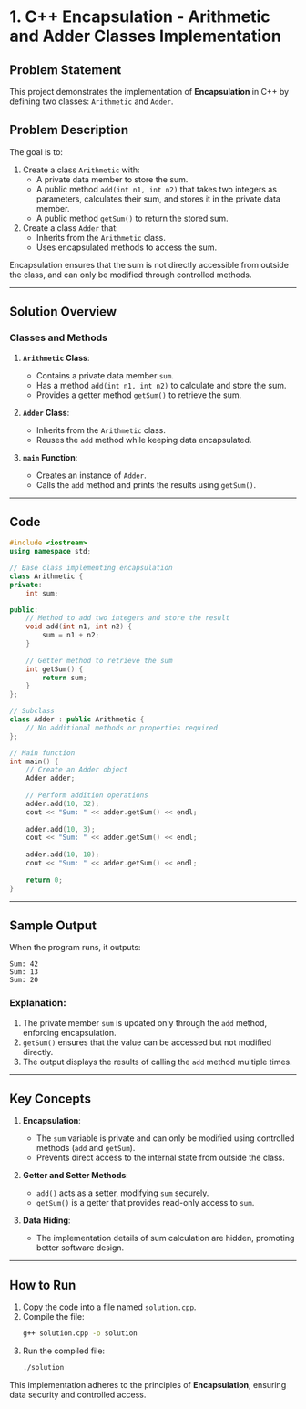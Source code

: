 # 1. C++ Encapsulation - Arithmetic and Adder Classes Implementation

## Problem Statement
This project demonstrates the implementation of **Encapsulation** in C++ by defining two classes: `Arithmetic` and `Adder`.

## Problem Description

The goal is to:
1. Create a class `Arithmetic` with:
   - A private data member to store the sum.
   - A public method `add(int n1, int n2)` that takes two integers as parameters, calculates their sum, and stores it in the private data member.
   - A public method `getSum()` to return the stored sum.
2. Create a class `Adder` that:
   - Inherits from the `Arithmetic` class.
   - Uses encapsulated methods to access the sum.

Encapsulation ensures that the sum is not directly accessible from outside the class, and can only be modified through controlled methods.

---

## Solution Overview

### Classes and Methods

1. **`Arithmetic` Class**:
   - Contains a private data member `sum`.
   - Has a method `add(int n1, int n2)` to calculate and store the sum.
   - Provides a getter method `getSum()` to retrieve the sum.

2. **`Adder` Class**:
   - Inherits from the `Arithmetic` class.
   - Reuses the `add` method while keeping data encapsulated.

3. **`main` Function**:
   - Creates an instance of `Adder`.
   - Calls the `add` method and prints the results using `getSum()`.

---

## Code

```cpp
#include <iostream>
using namespace std;

// Base class implementing encapsulation
class Arithmetic {
private:
    int sum;

public:
    // Method to add two integers and store the result
    void add(int n1, int n2) {
        sum = n1 + n2;
    }
    
    // Getter method to retrieve the sum
    int getSum() {
        return sum;
    }
};

// Subclass
class Adder : public Arithmetic {
    // No additional methods or properties required
};

// Main function
int main() {
    // Create an Adder object
    Adder adder;
    
    // Perform addition operations
    adder.add(10, 32);
    cout << "Sum: " << adder.getSum() << endl;
    
    adder.add(10, 3);
    cout << "Sum: " << adder.getSum() << endl;
    
    adder.add(10, 10);
    cout << "Sum: " << adder.getSum() << endl;
    
    return 0;
}
```

---

## Sample Output

When the program runs, it outputs:

```
Sum: 42
Sum: 13
Sum: 20
```

### Explanation:
1. The private member `sum` is updated only through the `add` method, enforcing encapsulation.
2. `getSum()` ensures that the value can be accessed but not modified directly.
3. The output displays the results of calling the `add` method multiple times.

---

## Key Concepts

1. **Encapsulation**:
   - The `sum` variable is private and can only be modified using controlled methods (`add` and `getSum`).
   - Prevents direct access to the internal state from outside the class.

2. **Getter and Setter Methods**:
   - `add()` acts as a setter, modifying `sum` securely.
   - `getSum()` is a getter that provides read-only access to `sum`.

3. **Data Hiding**:
   - The implementation details of sum calculation are hidden, promoting better software design.

---

## How to Run

1. Copy the code into a file named `solution.cpp`.
2. Compile the file:
   ```bash
   g++ solution.cpp -o solution
   ```
3. Run the compiled file:
   ```bash
   ./solution
   ```

This implementation adheres to the principles of **Encapsulation**, ensuring data security and controlled access.
